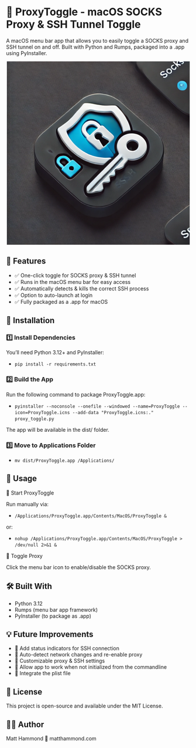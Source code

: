 # 🚀 ProxyToggle - macOS SOCKS Proxy & SSH Tunnel Toggle

A macOS menu bar app that allows you to easily toggle a SOCKS proxy and SSH tunnel on and off. Built with Python and Rumps, packaged into a .app using PyInstaller.

<p align="center"><img src="https://github.com/matthewshammond/ProxyToggle/blob/main/icon.png?raw=true" width="500" height="500"></p>

## 📌 Features

- ✅ One-click toggle for SOCKS proxy & SSH tunnel
- ✅ Runs in the macOS menu bar for easy access
- ✅ Automatically detects & kills the correct SSH process
- ✅ Option to auto-launch at login
- ✅ Fully packaged as a .app for macOS


## 🔧 Installation

### 1️⃣ Install Dependencies

You’ll need Python 3.12+ and PyInstaller:

- `pip install -r requirements.txt`

### 2️⃣ Build the App

Run the following command to package ProxyToggle.app:
- `pyinstaller --noconsole --onefile --windowed --name=ProxyToggle --icon=ProxyToggle.icns --add-data "ProxyToggle.icns:." proxy_toggle.py`

The app will be available in the dist/ folder.

### 3️⃣ Move to Applications Folder
- `mv dist/ProxyToggle.app /Applications/`

## 🚀 Usage

🔹 Start ProxyToggle

Run manually via:
- `/Applications/ProxyToggle.app/Contents/MacOS/ProxyToggle &`

or:
- `nohup /Applications/ProxyToggle.app/Contents/MacOS/ProxyToggle > /dev/null 2>&1 &`


🔹 Toggle Proxy

Click the menu bar icon to enable/disable the SOCKS proxy.

## 🛠 Built With
- Python 3.12
- Rumps (menu bar app framework)
- PyInstaller (to package as .app)

## 💡 Future Improvements

- 🚀 Add status indicators for SSH connection
- 🚀 Auto-detect network changes and re-enable proxy
- 🚀 Customizable proxy & SSH settings
- 🚀 Allow app to work when not initialized from the commandline
- 🚀 Integrate the plist file

## 📜 License

This project is open-source and available under the MIT License.

## 👨‍💻 Author

Matt Hammond
🔗 matthammond.com
